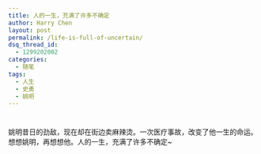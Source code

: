 ```yaml
---
title: 人的一生，充满了许多不确定
author: Harry Chen
layout: post
permalink: /life-is-full-of-uncertain/
dsq_thread_id:
  - 1299202002
categories:
  - 随笔
tags:
  - 人生
  - 史勇
  - 姚明
---
```

# 

姚明昔日的劲敌，现在却在街边卖麻辣烫。一次医疗事故，改变了他一生的命运。想想姚明，再想想他。人的一生，充满了许多不确定~